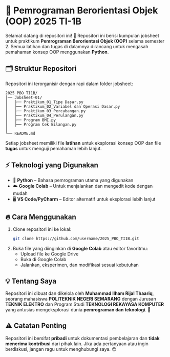 # 🚀 Pemrograman Berorientasi Objek (OOP) 2025 TI-1B

Selamat datang di repositori ini! 🎉 Repositori ini berisi kumpulan jobsheet untuk praktikum **Pemrograman Berorientasi Objek (OOP)** selama semester 2. Semua latihan dan tugas di dalamnya dirancang untuk mengasah pemahaman konsep OOP menggunakan **Python**.

## 🗂 Struktur Repositori

Repositori ini terorganisir dengan rapi dalam folder jobsheet:

```
2025_PBO_TI1B/  
│── Jobsheet-01/  
│   ├── Praktikum_01_Tipe Dasar.py
│   ├── Praktikum_02_Variabel dan Operasi Dasar.py
│   ├── Praktikum_03_Percabangan.py
│   ├── Praktikum_04_Perulangan.py   
│   ├── Program BMI.py
│   ├── Program Cek Bilangan.py  
│  
└── README.md  
```

Setiap jobsheet memiliki file **latihan** untuk eksplorasi konsep OOP dan file **tugas** untuk menguji pemahaman lebih lanjut.

## ⚡ Teknologi yang Digunakan

- 🐍 **Python** – Bahasa pemrograman utama yang digunakan
- ☁️ **Google Colab** – Untuk menjalankan dan mengedit kode dengan mudah
- 🖥 **VS Code/PyCharm** – Editor alternatif untuk eksplorasi lebih lanjut

## 🔥 Cara Menggunakan

1. Clone repositori ini ke lokal:
   ```bash
   git clone https://github.com/username/2025_PBO_TI1B.git
   ```
2. Buka file yang diinginkan di **Google Colab** atau editor favoritmu:
   - Upload file ke Google Drive
   - Buka di Google Colab
   - Jalankan, eksperimen, dan modifikasi sesuai kebutuhan

## 💡 Tentang Saya

Repositori ini dibuat dan dikelola oleh **Muhammad Ilham Rijal Thaariq**, seorang mahasiswa **POLITEKNIK NEGERI SEMARANG** dengan Jurusan **TEKNIK ELEKTRO** dan Program Studi **TEKNOLOGI REKAYASA KOMPUTER** yang antusias mengeksplorasi dunia **pemrograman dan teknologi**. 🚀

## ⚠️ Catatan Penting

Repositori ini bersifat **pribadi** untuk dokumentasi pembelajaran dan **tidak menerima kontribusi** dari pihak lain. Jika ada pertanyaan atau ingin berdiskusi, jangan ragu untuk menghubungi saya. 😊

